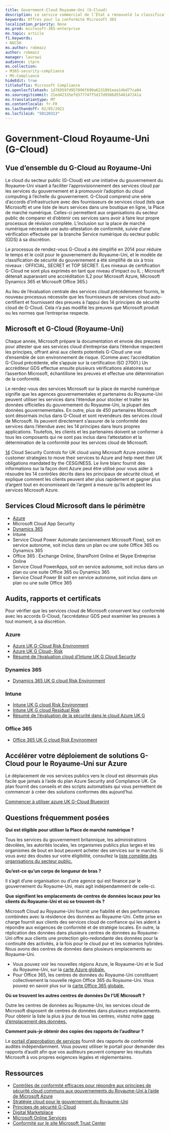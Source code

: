 ```yaml
---
title: Government-Cloud Royaume-Uni (G-Cloud)
description: Le service commercial de l’État a renouvelé la classification des services cloud de Microsoft vers le cloud du secteur public v.6.
keywords: Offres pour la conformité Microsoft 365
localization_priority: None
ms.prod: microsoft-365-enterprise
ms.topic: article
f1.keywords:
- NOCSH
ms.author: robmazz
author: robmazz
manager: laurawi
audience: itpro
ms.collection:
- M365-security-compliance
- MS-Compliance
hideEdit: true
titleSuffix: Microsoft Compliance
ms.openlocfilehash: 1d769597d957896f699a6231891eea14bd77ca04
ms.sourcegitcommit: 21ed42335efd37774ff5d17d9586d5546147241a
ms.translationtype: MT
ms.contentlocale: fr-FR
ms.lasthandoff: 02/05/2021
ms.locfileid: "50120313"
---
```

# <a name="united-kingdom-government-cloud-g-cloud"></a>Government-Cloud Royaume-Uni (G-Cloud)

## <a name="uk-g-cloud-overview"></a>Vue d’ensemble du G-Cloud au Royaume-Uni

Le cloud du secteur public (G-Cloud) est une initiative du gouvernement du Royaume-Uni visant à faciliter l’approvisionnement des services cloud par les services du gouvernement et à promouvoir l’adoption du cloud computing à l’échelle du gouvernement. G-Cloud comprend une série d’accords d’infrastructure avec des fournisseurs de services cloud (tels que Microsoft) et une liste de leurs services dans une boutique en ligne, la Place de marché numérique. Celles-ci permettent aux organisations du secteur public de comparer et d’obtenir ces services sans avoir à faire leur propre processus de révision complète. L’inclusion sur la place de marché numérique nécessite une auto-attestation de conformité, suivie d’une vérification effectuée par la branche Service numérique du secteur public (GDS) à sa discrétion.

Le processus de rendez-vous G-Cloud a été simplifié en 2014 pour réduire le temps et le coût pour le gouvernement du Royaume-Uni, et le modèle de classification de sécurité du gouvernement a été simplifié de six à trois niveaux : OFFICIAL, SECRET et TOP SECRET. (Les niveaux de certification G-Cloud ne sont plus exprimés en tant que niveau d’impact ou IL ; Microsoft détenait auparavant une accréditation IL2 pour Microsoft Azure, Microsoft Dynamics 365 et Microsoft Office 365.)

Au lieu de l’évaluation centrale des services cloud précédemment fournis, le nouveau processus nécessite que les fournisseurs de services cloud auto-certifient et fournissent des preuves à l’appui des 14 principes de sécurité cloud de G-Cloud. Cela n’a pas modifié les preuves que Microsoft produit ou les normes que l’entreprise respecte.

## <a name="microsoft-and-uk-g-cloud"></a>Microsoft et G-Cloud (Royaume-Uni)

Chaque année, Microsoft prépare la documentation et envoie des preuves pour attester que ses services cloud d’entreprise dans l’étendue respectent les principes, offrant ainsi aux clients potentiels G-Cloud une vue d’ensemble de son environnement de risque. (Comme avec l’accréditation G-Cloud précédente, elle s’appuie sur la certification ISO 27001.) Un accréditeur GDS effectue ensuite plusieurs vérifications aléatoires sur l’assertion Microsoft, échantillone les preuves et effectue une détermination de la conformité.

Le rendez-vous des services Microsoft sur la place de marché numérique signifie que les agences gouvernementales et partenaires du Royaume-Uni peuvent utiliser les services dans l’étendue pour stocker et traiter les données officielles du gouvernement du Royaume-Uni, la plupart des données gouvernementales. En outre, plus de 450 partenaires Microsoft sont désormais inclus dans G-Cloud et sont revendeurs des services cloud de Microsoft. Ils peuvent directement s’assurer de la conformité des services dans l’étendue avec les 14 principes dans leurs propres applications. Toutefois, les clients et les partenaires doivent se conformer à tous les composants qui ne sont pas inclus dans l’attestation et la détermination de la conformité pour les services cloud de Microsoft.

 [14](https://azure.microsoft.com/resources/14-cloud-security-controls-for-uk-cloud-using-microsoft-azure/) Cloud Security Controls for UK cloud using Microsoft Azure provides customer strategies to move their services to Azure and help meet their UK obligations mandated by the CESG/NESS. Le livre blanc fournit des informations sur la façon dont Azure peut être utilisé pour vous aider à résoudre les 14 contrôles décrits dans les principaux de sécurité cloud, et explique comment les clients peuvent aller plus rapidement et gagner plus d’argent tout en économiseant de l’argent à mesure qu’ils adoptent les services Microsoft Azure.

## <a name="microsoft-in-scope-cloud-services"></a>Services Cloud Microsoft dans le périmètre

- [Azure](https://aka.ms/AzureCompliance)
- Microsoft Cloud App Security
- [Dynamics 365](https://aka.ms/d365-compliance-list)
- Intune
- Service Cloud Power Automate (anciennement Microsoft Flow), soit en service autonome, soit inclus dans un plan ou une suite Office 365 ou Dynamics 365
- Office 365 : Exchange Online, SharePoint Online et Skype Entreprise Online
- Service Cloud PowerApps, soit en service autonome, soit inclus dans un plan ou une suite Office 365 ou Dynamics 365
- Service Cloud Power BI soit en service autonome, soit inclus dans un plan ou une suite Office 365

## <a name="audits-reports-and-certificates"></a>Audits, rapports et certificats

Pour vérifier que les services cloud de Microsoft conservent leur conformité avec les accords G-Cloud, l’accrédateur GDS peut examiner les preuves à tout moment, à sa discrétion.

### <a name="azure"></a>Azure

- [Azure UK G-Cloud Risk Environment](https://go.microsoft.com/fwlink/?linkid=2099702)
- [Azure UK G Cloud- Risk](https://go.microsoft.com/fwlink/?linkid=2099497)
- [Résumé de l’évaluation cloud d’Intune UK G Cloud Security](https://go.microsoft.com/fwlink/?linkid=2099703)

### <a name="dynamics-365"></a>Dynamics 365

- [Dynamics 365 UK G cloud Risk Environment](https://go.microsoft.com/fwlink/?linkid=2099702)

### <a name="intune"></a>Intune

- [Intune UK G cloud Risk Environment](https://go.microsoft.com/fwlink/?linkid=2099702)
- [Intune UK G cloud Residual Risk](https://aka.ms/IntuneUKGCloudResidualRisk)
- [Résumé de l’évaluation de la sécurité dans le cloud Azure UK G](https://aka.ms/IntuneUKGCloudSecurityAssessmentSummary)

### <a name="office-365"></a>Office 365

- [Office 365 UK G cloud Risk Environment](https://go.microsoft.com/fwlink/?linkid=2099702)

## <a name="accelerate-your-deployment-of-uk-g-cloud-solutions-on-azure"></a>Accélérer votre déploiement de solutions G-Cloud pour le Royaume-Uni sur Azure

Le déplacement de vos services publics vers le cloud est désormais plus facile que jamais à l’aide du plan Azure Security and Compliance UK. Ce plan fournit des conseils et des scripts automatisés qui vous permettent de commencer à créer des solutions conformes dès aujourd’hui.

[Commencer à utiliser azure UK G-Cloud Blueprint](https://aka.ms/ukofficialblueprint)

## <a name="frequently-asked-questions"></a>Questions fréquemment posées

**Qui est éligible pour utiliser la Place de marché numérique ?**

Tous les services du gouvernement britannique, les administrations dévolées, les autorités locales, les organismes publics plus larges et les organismes de bout en bout peuvent acheter des services sur le marché. Si vous avez des doutes sur votre éligibilité, consultez la [liste complète des organisations du secteur public.](https://www.gov.uk/government/publications/public-sector-organisations-eligible-to-use-cloudstore)

**Qu’est-ce qu’un corps de longueur de bras ?**

Il s’agit d’une organisation ou d’une agence qui est finance par le gouvernement du Royaume-Uni, mais agit indépendamment de celle-ci.

**Que signifient les emplacements de centres de données locaux pour les clients du Royaume-Uni et où se trouvent-ils ?**

Microsoft Cloud au Royaume-Uni fournit une fiabilité et des performances combinées avec la résidence des données au Royaume-Uni. Cette prise en charge fournit aux clients des services cloud de confiance qui les aident à répondre aux exigences de conformité et de stratégie locales. En outre, la réplication des données dans plusieurs centres de données au Royaume-Uni offre aux clients une protection géo-redondante des données pour la continuité des activités, à la fois pour le cloud pur et les scénarios hybrides. Nous avons des centres de données dans plusieurs emplacements au Royaume-Uni.

- Vous pouvez voir les nouvelles régions Azure, le Royaume-Uni et le Sud du Royaume-Uni, sur la [carte Azure globale.](https://azuredatacentermap.azurewebsites.net/)
- Pour Office 365, les centres de données du Royaume-Uni constituent collectivement la nouvelle région Office 365 du Royaume-Uni. Vous pouvez en savoir plus sur la [carte Office 365 globale.](https://o365datacentermap.azurewebsites.net/)

**Où se trouvent les autres centres de données De l’UE Microsoft ?**

Outre les centres de données au Royaume-Uni, les services cloud de Microsoft disposent de centres de données dans plusieurs emplacements. Pour obtenir la liste la plus à jour de tous les centres, visitez notre [page d’emplacement des données.](https://www.microsoft.com/TrustCenter/Privacy/where-your-data-is-located)

**Comment puis-je obtenir des copies des rapports de l’auditeur ?**

Le [portail d’approbation de services](/microsoft-365/compliance/get-started-with-service-trust-portal) fournit des rapports de conformité audités indépendamment. Vous pouvez utiliser le portail pour demander des rapports d’audit afin que vos auditeurs peuvent comparer les résultats Microsoft à vos propres exigences légales et réglementaires.

## <a name="resources"></a>Ressources

- [Contrôles de conformité efficaces pour répondre aux principes de sécurité cloud communs aux gouvernements du Royaume-Uni à l’aide de Microsoft Azure](https://aka.ms/complianceuk)
- [Stratégie cloud pour le gouvernement du Royaume-Uni](https://aka.ms/UK_govt_cloud_strategy)
- [Principes de sécurité G-Cloud](https://aka.ms/UK-G-Cloud)
- [Digital Marketplace](https://www.digitalmarketplace.service.gov.uk/)
- [Microsoft Online Services](https://aka.ms/Online-Services-Terms)
- [Conformité sur le site Microsoft Trust Center](https://www.microsoft.com/trust-center/compliance/compliance-overview)
